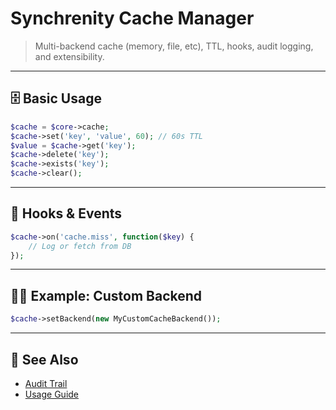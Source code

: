 
# Synchrenity Cache Manager

> Multi-backend cache (memory, file, etc), TTL, hooks, audit logging, and extensibility.

---

## 🗄️ Basic Usage

```php
$cache = $core->cache;
$cache->set('key', 'value', 60); // 60s TTL
$value = $cache->get('key');
$cache->delete('key');
$cache->exists('key');
$cache->clear();
```

---

## 🔄 Hooks & Events

```php
$cache->on('cache.miss', function($key) {
    // Log or fetch from DB
});
```

---

## 🧑‍💻 Example: Custom Backend

```php
$cache->setBackend(new MyCustomCacheBackend());
```

---

## 🔗 See Also

- [Audit Trail](AUDIT.md)
- [Usage Guide](USAGE_GUIDE.md)
